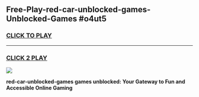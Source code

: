 
## Free-Play-red-car-unblocked-games-Unblocked-Games #o4ut5
<h3>
<a href="https://news.freeplayer.one?title=red-car-unblocked-games&ref=8M">CLICK TO PLAY</a></h3>
<hr>

<h3>
<a href="https://news.freeplayer.one?title=red-car-unblocked-games&ref=8M">CLICK 2 PLAY</a>
  
</h3>

<a href="https://news.freeplayer.one?title=red-car-unblocked-games&ref=8M"><img src="https://clearcache.store/games.png"></a>


**red-car-unblocked-games games unblocked: Your Gateway to Fun and Accessible Online Gaming**
